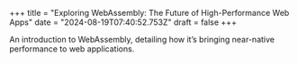 +++
title = "Exploring WebAssembly: The Future of High-Performance Web Apps"
date = "2024-08-19T07:40:52.753Z"
draft = false
+++

  An introduction to WebAssembly, detailing how it’s bringing near-native performance to web applications.
        